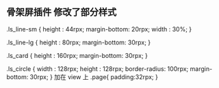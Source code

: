 ## 骨架屏插件 修改了部分样式

.ls_line-sm {
height : 44rpx;
margin-bottom: 20rpx;
width : 30%;
}

.ls_line-lg {
height : 80rpx;
margin-bottom: 30rpx;
}

.ls_card {
height : 160rpx;
margin-bottom: 30rpx;
}

.ls_circle {
width : 128rpx;
height : 128rpx;
border-radius: 100rpx;
margin-bottom: 30rpx;
}
加在 view 上
.page{
padding:32rpx;
}
